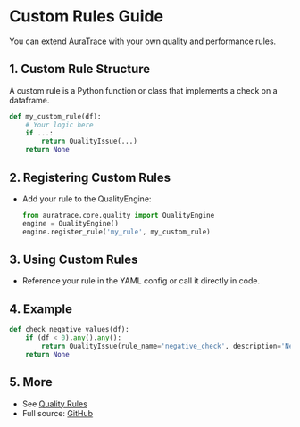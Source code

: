 # Custom Rules Guide

You can extend [AuraTrace](https://github.com/Cosmos-Coder-Ray/AuraTrace.git) with your own quality and performance rules.

## 1. Custom Rule Structure

A custom rule is a Python function or class that implements a check on a dataframe.

```python
def my_custom_rule(df):
    # Your logic here
    if ...:
        return QualityIssue(...)
    return None
```

## 2. Registering Custom Rules

- Add your rule to the QualityEngine:
  ```python
  from auratrace.core.quality import QualityEngine
  engine = QualityEngine()
  engine.register_rule('my_rule', my_custom_rule)
  ```

## 3. Using Custom Rules
- Reference your rule in the YAML config or call it directly in code.

## 4. Example
```python
def check_negative_values(df):
    if (df < 0).any().any():
        return QualityIssue(rule_name='negative_check', description='Negative values found', severity='warning')
    return None
```

## 5. More
- See [Quality Rules](quality-rules.md)
- Full source: [GitHub](https://github.com/Cosmos-Coder-Ray/AuraTrace.git) 